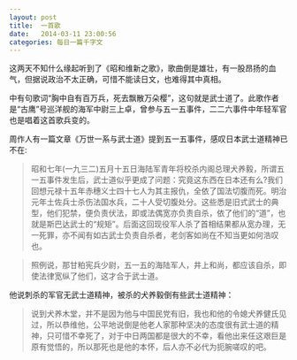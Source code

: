 ```yaml
---
layout: post
title:  一首歌
date:   2014-03-11 23:00:56
categories: 每日一篇千字文 
---
```


这两天不知什么缘起听到了《昭和维新之歌》，歌曲倒是雄壮，有一股昂扬的血气，但据说政治不太正确，可惜不能读日文，也难得其中真相。

中有句歌词“胸中自有百万兵，死去飘散万朵樱”，这句就是武士道了。此歌作者是“古鹰”号巡洋舰的海军中尉三上卓，曾参与五一五事件，二二六事件中年轻军官也是唱着这首歌兵变的。

周作人有一篇文章《万世一系与武士道》提到五一五事件，感叹日本武士道精神已不在:
>昭和七年(一九三二)五月十五日海陆军青年将校杀内阁总理犬养毅，所谓五一五事件发生后，武士道似乎更成了问题：究竟这东西在日本还有么?我们回想元禄十五年赤穗义士四十七人为其主报仇，全依了国法切腹而死。明治元年土佐兵士杀伤法国水兵，二十人受切腹处分。这些悉是旧式武士的典型，他们犯禁，便负责伏法，即或法偶宽亦负责自杀，依了他们的“道”，也就是斯巴达武士的“规矩”。后面这回现役军人杀了首相结果都从宽办理，无一死罪，亦不闻有如古武士负责自杀者，老剑客如尚在不知当更如何浩叹也。

>照例说，那甘粕宪兵少尉，五一五的海陆军人，井上和尚，都应该自杀，即使法律宽纵了他们，这才合于武士道。

他说刺杀的军官无武士道精神，被杀的犬养毅倒有些武士道精神：
>说到犬养木堂，并不是因为他与中国民党有旧，我也和他的令媳犬养健氏见过，所以恭维他，公平地说倒是他老人家那种坚决的态度很有武士道的精神，只可惜不幸死了，对于中日两国都是很大的不幸，看他出来任这艰巨是原有觉悟的，所以那死也是他的本怀，后人亦不必代为扼腕嗟叹的吧。　